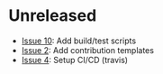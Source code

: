 # Unreleased

* [Issue 10](https://github.com/manheim/jenkinsfile-pipeline-elastic-beanstalk-plugins/issues/10): Add build/test scripts
* [Issue 2](https://github.com/manheim/jenkinsfile-pipeline-elastic-beanstalk-plugins/issues/2): Add contribution templates
* [Issue 4](https://github.com/manheim/jenkinsfile-pipeline-elastic-beanstalk-plugins/issues/4): Setup CI/CD (travis)
